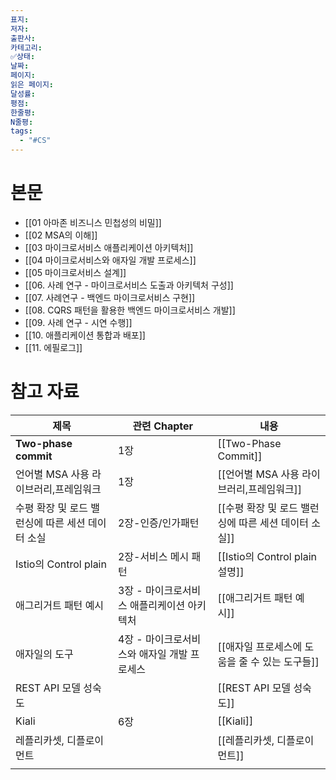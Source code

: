 ```yaml
---
표지: 
저자: 
출판사: 
카테고리: 
✅상태: 
날짜: 
페이지: 
읽은 페이지: 
달성률: 
평점: 
한줄평: 
N줄평: 
tags:
  - "#CS"
---
```

# 본문
- [[01 아마존 비즈니스 민첩성의 비밀]]
- [[02 MSA의 이해]]
- [[03 마이크로서비스 애플리케이션 아키텍처]]
- [[04 마이크로서비스와 애자일 개발 프로세스]]
- [[05 마이크로서비스 설계]]
- [[06. 사례 연구 - 마이크로서비스 도출과 아키텍처 구성]]
- [[07. 사례연구 - 백엔드 마이크로서비스 구현]]
- [[08. CQRS 패턴을 활용한 백엔드 마이크로서비스 개발]]
- [[09. 사례 연구 - 시연 수행]]
- [[10. 애플리케이션 통합과 배포]]
- [[11. 에필로그]]

# 참고 자료

| 제목                           | 관련 Chapter                | 내용                               |
| ---------------------------- | ------------------------- | -------------------------------- |
| **Two-phase commit**         | 1장                        | [[Two-Phase Commit]]             |
| 언어별 MSA 사용 라이브러리,프레임워크       | 1장                        | [[언어별 MSA 사용 라이브러리,프레임워크]]       |
| 수평 확장 및 로드 밸런싱에 따른 세션 데이터 소실 | 2장-인증/인가패턴                | [[수평 확장 및 로드 밸런싱에 따른 세션 데이터 소실]] |
| Istio의 Control plain         | 2장-서비스 메시 패턴              | [[Istio의 Control plain 설명]]      |
| 애그리거트 패턴 예시                  | 3장 - 마이크로서비스 애플리케이션 아키텍처  | [[애그리거트 패턴 예시]]                  |
| 애자일의 도구                      | 4장 - 마이크로서비스와 애자일 개발 프로세스 | [[애자일 프로세스에 도움을 줄 수 있는 도구들]]     |
| REST API 모델 성숙도              |                           | [[REST API 모델 성숙도]]              |
| Kiali                        | 6장                        | [[Kiali]]                        |
| 레플리카셋, 디플로이먼트                |                           | [[레플리카셋, 디플로이먼트]]                |
|                              |                           |                                  |
